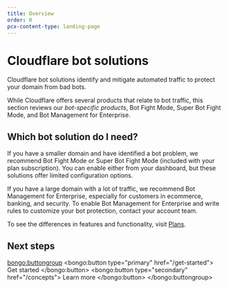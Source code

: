 ```yaml
---
title: Overview
order: 0
pcx-content-type: landing-page
---
```


# Cloudflare bot solutions

Cloudflare bot solutions identify and mitigate automated traffic to protect your domain from bad bots.

While Cloudflare offers several products that relate to bot traffic, this section reviews our _bot-specific products_, Bot Fight Mode, Super Bot Fight Mode, and Bot Management for Enterprise.

## Which bot solution do I need?

If you have a smaller domain and have identified a bot problem, we recommend Bot Fight Mode or Super Bot Fight Mode (included with your plan subscription). You can enable either from your dashboard, but these solutions offer limited configuration options.

If you have a large domain with a lot of traffic, we recommend Bot Management for Enterprise, especially for customers in ecommerce, banking, and security. To enable Bot Management for Enterprise and write rules to customize your bot protection, contact your account team.

To see the differences in features and functionality, visit [Plans](/plans/).

## Next steps

<bongo:buttongroup>
  <bongo:button type="primary" href="/get-started">
    Get started
  </bongo:button>
  <bongo:button type="secondary" href="/concepts">
    Learn more
  </bongo:button>
</bongo:buttongroup>
